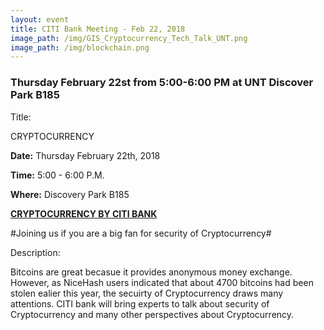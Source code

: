 ```yaml
---
layout: event
title: CITI Bank Meeting - Feb 22, 2018
image_path: /img/GIS_Cryptocurrency_Tech_Talk_UNT.png
image_path: /img/blockchain.png
---
```

### Thursday February 22st from 5:00-6:00 PM at UNT Discover Park B185


Title:

CRYPTOCURRENCY 

**Date:** Thursday February 22th, 2018

**Time:** 5:00 - 6:00 P.M.

**Where:** Discovery Park B185

**[CRYPTOCURRENCY BY CITI BANK](https://untcybersecurity.com/events/GIS_Cryptocurrency_Tech_Talk_UNT.pdf)**


#Joining us if you are a big fan for security of Cryptocurrency#

Description:

Bitcoins are great becasue it provides anonymous money exchange. However, as NiceHash users indicated that about 4700 bitcoins had been stolen ealier this year, the secuirty of Cryptocurrency draws many attentions. CITI bank will bring experts to talk about security of Cryptocurrency and many other perspectives about Cryptocurrency. 





